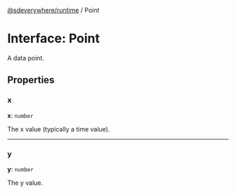 [@sdeverywhere/runtime](../index.md) / Point

# Interface: Point

A data point.

## Properties

### x

 **x**: `number`

The x value (typically a time value).

___

### y

 **y**: `number`

The y value.
